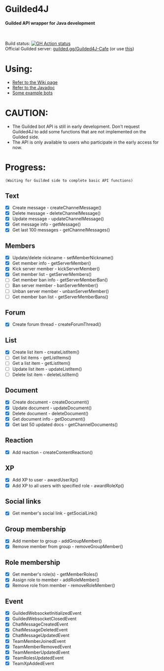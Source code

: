 # Guilded4J
#### Guilded API wrapper for Java development
<br>

Build status: [![GH Action status](https://github.com/MCUmbrella/Guilded4J/actions/workflows/maven.yml/badge.svg?branch=master)](https://github.com/MCUmbrella/Guilded4J/actions/workflows/maven.yml)<br>
Official Guilded server: [guilded.gg/Guilded4J-Cafe](https://www.guilded.gg/Guilded4J-Cafe) (or use [this](https://www.guilded.gg/r/zzzE8VxJNR?i=8412wg5d))<br>
# Using:
- [Refer to the Wiki page](https://github.com/MCUmbrella/Guilded4J/wiki)
- [Refer to the Javadoc](http://docs.floatationdevice.vip/guilded4j/)
- [Some example bots](https://github.com/MCUmbrella/Guilded4J-Examples)
# CAUTION:
- The Guilded bot API is still in early development. Don't request Guilded4J to add some functions that are not implemented on the Guilded side.
- The API is only available to users who participate in the early access for now.<br>
# Progress:
`(Waiting for Guilded side to complete basic API functions)`
## Text
- [x] Create message - createChannelMessage()
- [x] Delete message - deleteChannelMessage()
- [x] Update message - updateChannelMessage()
- [x] Get message info - getMessage()
- [x] Get last 100 messages - getChannelMessages()
## Members
- [x] Update/delete nickname - setMemberNickname()
- [x] Get member info - getServerMember()
- [x] Kick server member - kickServerMember()
- [x] Get member list - getServerMembers()
- [ ] Get member ban info - getServerMemberBan()
- [ ] Ban server member - banServerMember()
- [ ] Unban server member - unbanServerMember()
- [ ] Get member ban list - getServerMemberBans()
## Forum
- [x] Create forum thread - createForumThread()
## List
- [x] Create list item - createListItem()
- [ ] Get list items - getListItems()
- [ ] Get a list item - getListItem()
- [ ] Update list item - updateListItem()
- [ ] Delete list item - deleteListItem()
## Document
- [x] Create document - createDocument()
- [x] Update document - updateDocument()
- [x] Delete document - deleteDocument()
- [x] Get document info - getDocument()
- [x] Get last 50 updated docs - getChannelDocuments()
## Reaction
- [x] Add reaction - createContentReaction()
## XP
- [x] Add XP to user - awardUserXp()
- [x] Add XP to all users with specified role - awardRoleXp()
## Social links
- [x] Get member's social link - getSocialLink()
## Group membership
- [x] Add member to group - addGroupMember()
- [x] Remove member from group - removeGroupMember()
## Role membership
- [x] Get member's role(s) - getMemberRoles()
- [x] Assign role to member - addRoleMember()
- [x] Remove role from member - removeRoleMember()
## Event
- [x] GuildedWebsocketInitializedEvent
- [x] GuildedWebsocketClosedEvent
- [x] ChatMessageCreatedEvent
- [x] ChatMessageDeletedEvent
- [x] ChatMessageUpdatedEvent
- [x] TeamMemberJoinedEvent
- [x] TeamMemberRemovedEvent
- [x] TeamMemberUpdatedEvent
- [x] TeamRolesUpdatedEvent
- [x] TeamXpAddedEvent
